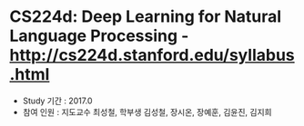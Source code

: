 # CS224d: Deep Learning for Natural Language Processing - http://cs224d.stanford.edu/syllabus.html

- Study 기간 : 2017.0
- 참여 인원 : 지도교수 최성철, 학부생 김성철, 장시온, 장예훈, 김윤진, 김지희
